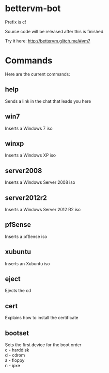 # bettervm-bot
Prefix is c!

Source code will be released after this is finished.

Try it here: http://bettervm.glitch.me/#vm7
# Commands
Here are the current commands:
## help
Sends a link in the chat that leads you here
## win7
Inserts a Windows 7 iso
## winxp
Inserts a Windows XP iso
## server2008
Inserts a Windows Server 2008 iso
## server2012r2
Inserts a Windows Server 2012 R2 iso
## pfSense
Inserts a pfSense iso
## xubuntu
Inserts an Xubuntu iso
## eject
Ejects the cd
## cert
Explains how to install the certificate
## bootset
Sets the first device for the boot order<br>
c - harddisk<br>
d - cdrom<br>
a - floppy<br>
n - ipxe
